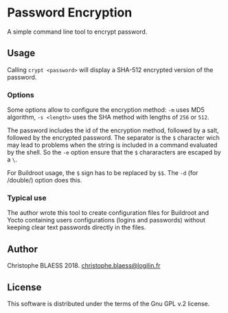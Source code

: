# Password Encryption

A simple command line tool to encrypt password.

## Usage

Calling `crypt <password>` will display a SHA-512 encrypted version of the password.

### Options

Some options allow to configure the encryption method: `-m` uses MD5 algorithm, `-s <length>` uses the SHA method with lengths of `256` or `512`.

The password includes the id of the encryption method, followed by a salt,
followed by the encrypted password.
The separator is the `$` character wich may lead to problems when the string
is included in a command evaluated by the shell.
So the `-e` option ensure that the `$` chararacters are escaped by a `\`.

For Buildroot usage, the `$` sign has to be replaced by `$$`.
The `-d` (for /double/) option does this.

### Typical use

The author wrote this tool to create configuration files for Buildroot and
Yocto containing users configurations (logins and passwords) without keeping
clear text passwords directly in the files.

## Author

Christophe BLAESS 2018. <christophe.blaess@logilin.fr>

## License

This software is distributed under the terms of the Gnu GPL v.2 license.

